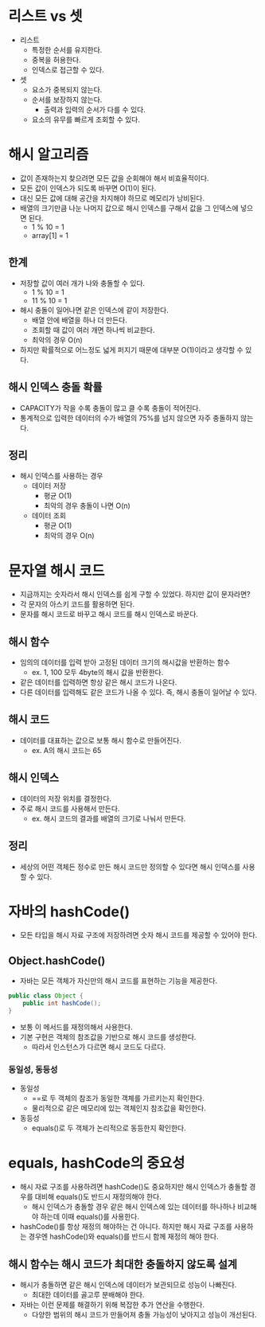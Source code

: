 # 리스트 vs 셋

- 리스트
    - 특정한 순서를 유지한다.
    - 중복을 허용한다.
    - 인덱스로 접근할 수 있다.
- 셋
    - 요소가 중복되지 않는다.
    - 순서를 보장하지 않는다.
        - 출력과 입력의 순서가 다를 수 있다.
    - 요소의 유무를 빠르게 조회할 수 있다.

# 해시 알고리즘

- 값이 존재하는지 찾으려면 모든 값을 순회해야 해서 비효율적이다.
- 모든 값이 인덱스가 되도록 바꾸면 O(1)이 된다.
- 대신 모든 값에 대해 공간을 차지해야 하므로 메모리가 낭비된다.
- 배열의 크기만큼 나눈 나머지 값으로 해시 인덱스를 구해서 값을 그 인덱스에 넣으면 된다.
    - 1 % 10 = 1
    - array[1] = 1

## 한계

- 저장할 값이 여러 개가 나와 충돌할 수 있다.
    - 1 % 10 = 1
    - 11 % 10 = 1
- 해시 충돌이 일어나면 같은 인덱스에 같이 저장한다.
    - 배열 안에 배열을 하나 더 만든다.
    - 조회할 때 값이 여러 개면 하나씩 비교한다.
    - 최악의 경우 O(n)
- 하지만 확률적으로 어느정도 넓게 퍼지기 때문에 대부분 O(1)이라고 생각할 수 있다.

## 해시 인덱스 충돌 확률

- CAPACITY가 작을 수록 충돌이 많고 클 수록 충돌이 적어진다.
- 통계적으로 입력한 데이터의 수가 배열의 75%를 넘지 않으면 자주 충돌하지 않는다.

## 정리

- 해시 인덱스를 사용하는 경우
    - 데이터 저장
        - 평균 O(1)
        - 최악의 경우 충돌이 나면 O(n)
    - 데이터 조회
        - 평균 O(1)
        - 최악의 경우 O(n)

# 문자열 해시 코드

- 지금까지는 숫자라서 해시 인덱스를 쉽게 구할 수 있었다. 하지만 값이 문자라면?
- 각 문자의 아스키 코드를 활용하면 된다.
- 문자를 해시 코드로 바꾸고 해시 코드를 해시 인덱스로 바꾼다.

## 해시 함수

- 임의의 데이터를 입력 받아 고정된 데이터 크기의 해시값을 반환하는 함수
    - ex. 1, 100 모두 4byte의 해시 값을 반환한다.
- 같은 데이터를 입력하면 항상 같은 해시 코드가 나온다.
- 다른 데이터를 입력해도 같은 코드가 나올 수 있다. 즉, 해시 충돌이 일어날 수 있다.

## 해시 코드

- 데이터를 대표하는 값으로 보통 해시 함수로 만들어진다.
    - ex. A의 해시 코드는 65

## 해시 인덱스

- 데이터의 저장 위치를 결정한다.
- 주로 해시 코드를 사용해서 만든다.
    - ex. 해시 코드의 결과를 배열의 크기로 나눠서 만든다.

## 정리

- 세상의 어떤 객체든 정수로 만든 해시 코드만 정의할 수 있다면 해시 인덱스를 사용할 수 있다.

# 자바의 hashCode()

- 모든 타입을 해시 자료 구조에 저장하려면 숫자 해시 코드를 제공할 수 있어야 한다.

## Object.hashCode()

- 자바는 모든 객체가 자신만의 해시 코드를 표현하는 기능을 제공한다.

```java
public class Object {
    public int hashCode();
}
```

- 보통 이 메서드를 재정의해서 사용한다.
- 기본 구현은 객체의 참조값을 기반으로 해시 코드를 생성한다.
    - 따라서 인스턴스가 다르면 해시 코드도 다르다.

### 동일성, 동등성

- 동일성
    - ==로 두 객체의 참조가 동일한 객체를 가르키는지 확인한다.
    - 물리적으로 같은 메모리에 있는 객체인지 참조값을 확인한다.
- 동등성
    - equals()로 두 객체가 논리적으로 동등한지 확인한다.

# equals, hashCode의 중요성

- 해시 자료 구조를 사용하려면 hashCode()도 중요하지만 해시 인덱스가 충돌할 경우를 대비해 equals()도 반드시 재정의해야 한다.
    - 해시 인덱스가 충돌할 경우 같은 해시 인덱스에 있는 데이터를 하나하나 비교해야 하는데 이때 equals()를 사용한다.
- hashCode()를 항상 재정의 해야하는 건 아니다. 하지만 해시 자료 구조를 사용하는 경우엔 hashCode()와 equals()를 반드시 함께 재정의 해야 한다.

## 해시 함수는 해시 코드가 최대한 충돌하지 않도록 설계

- 해시가 충돌하면 같은 해시 인덱스에 데이터가 보관되므로 성능이 나빠진다.
    - 최대한 데이터를 골고루 분배해야 한다.
- 자바는 이런 문제를 해결하기 위해 복잡한 추가 연산을 수행한다.
    - 다양한 범위의 해시 코드가 만들어져 충돌 가능성이 낮아지고 성능이 개선된다.